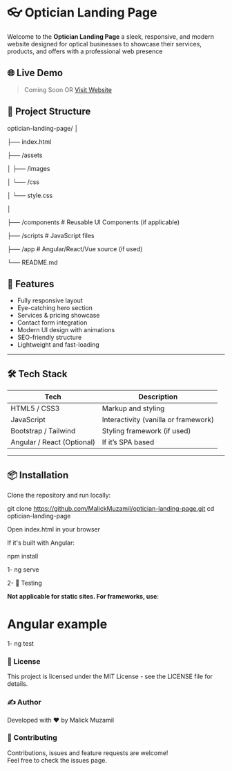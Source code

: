# 👓 Optician Landing Page

Welcome to the **Optician Landing Page** a sleek, responsive, and modern website designed for optical businesses to showcase their services, products, and offers with a professional web presence

## 🌐 Live Demo

> Coming Soon OR [Visit Website](https://dev.opticians.pk/)


## 📁 Project Structure

optician-landing-page/
│

├── index.html


├── /assets

│ ├── /images

│ └── /css

│ └── style.css

│

├── /components # Reusable UI Components (if applicable)

├── /scripts # JavaScript files

├── /app # Angular/React/Vue source (if used)

└── README.md


## 🚀 Features

- Fully responsive layout
- Eye-catching hero section
- Services & pricing showcase
- Contact form integration
- Modern UI design with animations
- SEO-friendly structure
- Lightweight and fast-loading

---

## 🛠️ Tech Stack

| Tech            | Description                           |
|-----------------|---------------------------------------|
| HTML5 / CSS3    | Markup and styling                    |
| JavaScript      | Interactivity (vanilla or framework) |
| Bootstrap / Tailwind | Styling framework (if used)         |
| Angular / React (Optional) | If it’s SPA based              |

---

## 📦 Installation

Clone the repository and run locally:

git clone https://github.com/MalickMuzamil/optician-landing-page.git
cd optician-landing-page

Open index.html in your browser

If it's built with Angular:

npm install

1- ng serve

2- 🧪 Testing

**Not applicable for static sites. For frameworks, use**:

# Angular example
1- ng test


### 📄 License
This project is licensed under the MIT License - see the LICENSE file for details.

### ✍️ Author
Developed with ❤️ by Malick Muzamil

### 🤝 Contributing
Contributions, issues and feature requests are welcome!<br>
Feel free to check the issues page.
